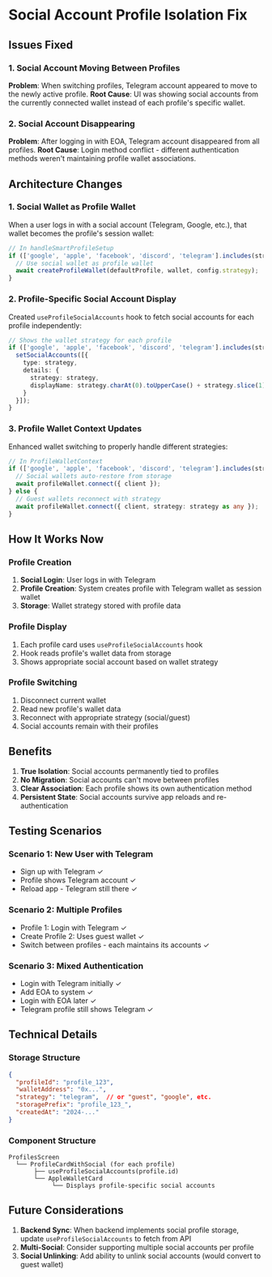 # Social Account Profile Isolation Fix

## Issues Fixed

### 1. Social Account Moving Between Profiles
**Problem**: When switching profiles, Telegram account appeared to move to the newly active profile.
**Root Cause**: UI was showing social accounts from the currently connected wallet instead of each profile's specific wallet.

### 2. Social Account Disappearing
**Problem**: After logging in with EOA, Telegram account disappeared from all profiles.
**Root Cause**: Login method conflict - different authentication methods weren't maintaining profile wallet associations.

## Architecture Changes

### 1. Social Wallet as Profile Wallet
When a user logs in with a social account (Telegram, Google, etc.), that wallet becomes the profile's session wallet:

```typescript
// In handleSmartProfileSetup
if (['google', 'apple', 'facebook', 'discord', 'telegram'].includes(strategy) && wallet) {
  // Use social wallet as profile wallet
  await createProfileWallet(defaultProfile, wallet, config.strategy);
}
```

### 2. Profile-Specific Social Account Display
Created `useProfileSocialAccounts` hook to fetch social accounts for each profile independently:

```typescript
// Shows the wallet strategy for each profile
if (['google', 'apple', 'facebook', 'discord', 'telegram'].includes(strategy)) {
  setSocialAccounts([{
    type: strategy,
    details: {
      strategy: strategy,
      displayName: strategy.charAt(0).toUpperCase() + strategy.slice(1),
    }
  }]);
}
```

### 3. Profile Wallet Context Updates
Enhanced wallet switching to properly handle different strategies:

```typescript
// In ProfileWalletContext
if (['google', 'apple', 'facebook', 'discord', 'telegram'].includes(strategy)) {
  // Social wallets auto-restore from storage
  await profileWallet.connect({ client });
} else {
  // Guest wallets reconnect with strategy
  await profileWallet.connect({ client, strategy: strategy as any });
}
```

## How It Works Now

### Profile Creation
1. **Social Login**: User logs in with Telegram
2. **Profile Creation**: System creates profile with Telegram wallet as session wallet
3. **Storage**: Wallet strategy stored with profile data

### Profile Display
1. Each profile card uses `useProfileSocialAccounts` hook
2. Hook reads profile's wallet data from storage
3. Shows appropriate social account based on wallet strategy

### Profile Switching
1. Disconnect current wallet
2. Read new profile's wallet data
3. Reconnect with appropriate strategy (social/guest)
4. Social accounts remain with their profiles

## Benefits

1. **True Isolation**: Social accounts permanently tied to profiles
2. **No Migration**: Social accounts can't move between profiles
3. **Clear Association**: Each profile shows its own authentication method
4. **Persistent State**: Social accounts survive app reloads and re-authentication

## Testing Scenarios

### Scenario 1: New User with Telegram
- Sign up with Telegram ✓
- Profile shows Telegram account ✓
- Reload app - Telegram still there ✓

### Scenario 2: Multiple Profiles
- Profile 1: Login with Telegram ✓
- Create Profile 2: Uses guest wallet ✓
- Switch between profiles - each maintains its accounts ✓

### Scenario 3: Mixed Authentication
- Login with Telegram initially ✓
- Add EOA to system ✓
- Login with EOA later ✓
- Telegram profile still shows Telegram ✓

## Technical Details

### Storage Structure
```json
{
  "profileId": "profile_123",
  "walletAddress": "0x...",
  "strategy": "telegram",  // or "guest", "google", etc.
  "storagePrefix": "profile_123_",
  "createdAt": "2024-..."
}
```

### Component Structure
```
ProfilesScreen
  └── ProfileCardWithSocial (for each profile)
       ├── useProfileSocialAccounts(profile.id)
       └── AppleWalletCard
            └── Displays profile-specific social accounts
```

## Future Considerations

1. **Backend Sync**: When backend implements social profile storage, update `useProfileSocialAccounts` to fetch from API
2. **Multi-Social**: Consider supporting multiple social accounts per profile
3. **Social Unlinking**: Add ability to unlink social accounts (would convert to guest wallet)
